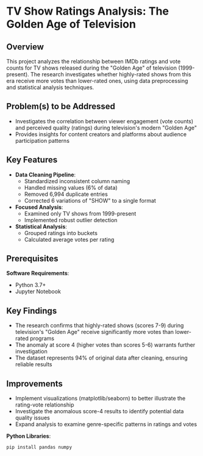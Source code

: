 # TV Show Ratings Analysis: The Golden Age of Television  

## Overview  
This project analyzes the relationship between IMDb ratings and vote counts for TV shows released during the "Golden Age" of television (1999-present). The research investigates whether highly-rated shows from this era receive more votes than lower-rated ones, using data preprocessing and statistical analysis techniques.  

## Problem(s) to be Addressed  
- Investigates the correlation between viewer engagement (vote counts) and perceived quality (ratings) during television's modern "Golden Age"  
- Provides insights for content creators and platforms about audience participation patterns  

## Key Features  
- **Data Cleaning Pipeline**:  
  - Standardized inconsistent column naming  
  - Handled missing values (6% of data)  
  - Removed 6,994 duplicate entries  
  - Corrected 6 variations of "SHOW" to a single format  
- **Focused Analysis**:  
  - Examined only TV shows from 1999-present  
  - Implemented robust outlier detection  
- **Statistical Analysis**:  
  - Grouped ratings into buckets  
  - Calculated average votes per rating  

## Prerequisites  
**Software Requirements**:  
- Python 3.7+  
- Jupyter Notebook  

## Key Findings
- The research confirms that highly-rated shows (scores 7-9) during television's "Golden Age" receive significantly more votes than lower-rated programs
- The anomaly at score 4 (higher votes than scores 5-6) warrants further investigation
- The dataset represents 94% of original data after cleaning, ensuring reliable results

## Improvements
- Implement visualizations (matplotlib/seaborn) to better illustrate the rating-vote relationship
- Investigate the anomalous score-4 results to identify potential data quality issues
- Expand analysis to examine genre-specific patterns in ratings and votes

**Python Libraries**:  
```bash
pip install pandas numpy